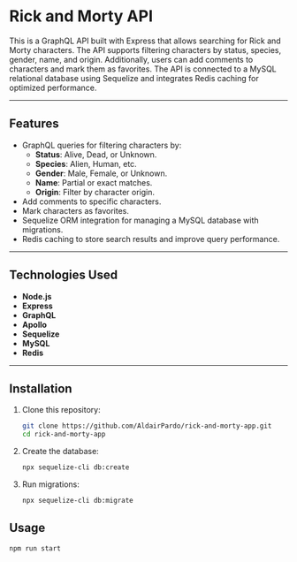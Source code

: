 # Rick and Morty API

This is a GraphQL API built with Express that allows searching for Rick and Morty characters. The API supports filtering characters by status, species, gender, name, and origin. Additionally, users can add comments to characters and mark them as favorites. The API is connected to a MySQL relational database using Sequelize and integrates Redis caching for optimized performance.

---

## **Features**

- GraphQL queries for filtering characters by:
  - **Status**: Alive, Dead, or Unknown.
  - **Species**: Alien, Human, etc.
  - **Gender**: Male, Female, or Unknown.
  - **Name**: Partial or exact matches.
  - **Origin**: Filter by character origin.
- Add comments to specific characters.
- Mark characters as favorites.
- Sequelize ORM integration for managing a MySQL database with migrations.
- Redis caching to store search results and improve query performance.

---

## **Technologies Used**

- **Node.js**
- **Express**
- **GraphQL**
- **Apollo**
- **Sequelize**
- **MySQL**
- **Redis**

---

## **Installation**

1. Clone this repository:
   ```bash
   git clone https://github.com/AldairPardo/rick-and-morty-app.git
   cd rick-and-morty-app

2. Create the database:
   ```bash
   npx sequelize-cli db:create

3. Run migrations:
   ```bash
   npx sequelize-cli db:migrate

## **Usage**
   ```bash
   npm run start
